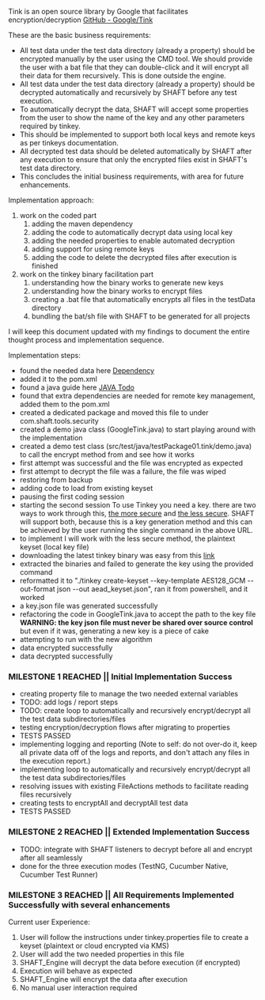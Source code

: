 Tink is an open source library by Google that facilitates encryption/decryption
[GitHub - Google/Tink](https://github.com/google/tink)

These are the basic business requirements:

- All test data under the test data directory (already a property) should be encrypted manually by the user using the
  CMD tool. We should provide the user with a bat file that they can double-click and it will encrypt all their data for
  them recursively. This is done outside the engine.
- All test data under the test data directory (already a property) should be decrypted automatically and recursively by
  SHAFT before any test execution.
- To automatically decrypt the data, SHAFT will accept some properties from the user to show the name of the key and any
  other parameters required by tinkey.
- This should be implemented to support both local keys and remote keys as per tinkeys documentation.
- All decrypted test data should be deleted automatically by SHAFT after any execution to ensure that only the encrypted
  files exist in SHAFT's test data directory.
- This concludes the initial business requirements, with area for future enhancements.

Implementation approach:

1. work on the coded part
    1. adding the maven dependency
    2. adding the code to automatically decrypt data using local key
    3. adding the needed properties to enable automated decryption
    4. adding support for using remote keys
    5. adding the code to delete the decrypted files after execution is finished
2. work on the tinkey binary facilitation part
    1. understanding how the binary works to generate new keys
    2. understanding how the binary works to encrypt files
    3. creating a .bat file that automatically encrypts all files in the testData directory
    4. bundling the bat/sh file with SHAFT to be generated for all projects

I will keep this document updated with my findings to document the entire thought process and implementation sequence.

Implementation steps:

- found the needed data here [Dependency](https://github.com/google/tink#getting-started)
- added it to the pom.xml
- found a java guide here [JAVA Todo](https://github.com/google/tink/blob/master/docs/JAVA-HOWTO.md)
- found that extra dependencies are needed for remote key management, added them to the pom.xml
- created a dedicated package and moved this file to under com.shaft.tools.security
- created a demo java class (GoogleTink.java) to start playing around with the implementation
- created a demo test class (src/test/java/testPackage01.tink/demo.java) to call the encrypt method from and see how it
  works
- first attempt was successful and the file was encrypted as expected
- first attempt to decrypt the file was a failure, the file was wiped
- restoring from backup
- adding code to load from existing keyset
- pausing the first coding session
  <br/>
- starting the second session
  To use Tinkey you need a key. there are two ways to work through
  this, [the more secure](https://developers.google.com/tink/generate-encrypted-keyset)
  and [the less secure](https://developers.google.com/tink/generate-plaintext-keyset).
  SHAFT will support both, because this is a key generation method and this can be achieved by the user running the
  single command in the above URL.
- to implement I will work with the less secure method, the plaintext keyset (local key file)
- downloading the latest tinkey binary was easy from
  this [link](https://github.com/google/tink/blob/master/docs/TINKEY.md#install-from-prebuilt-binaries)
- extracted the binaries and failed to generate the key using the provided command
- reformatted it to "./tinkey create-keyset --key-template AES128_GCM --out-format json --out aead_keyset.json", ran it
  from powershell, and it worked
- a key.json file was generated successfully
- refactoring the code in GoogleTink.java to accept the path to the key file **WARNING: the key json file must never be
  shared over source control** but even if it was, generating a new key is a piece of cake
- attempting to run with the new algorithm
- data encrypted successfully
- data decrypted successfully
  <br/>

### MILESTONE 1 REACHED || Initial Implementation Success

- creating property file to manage the two needed external variables
- TODO: add logs / report steps
- TODO: create loop to automatically and recursively encrypt/decrypt all the test data subdirectories/files
- testing encryption/decryption flows after migrating to properties
- TESTS PASSED
- implementing logging and reporting (Note to self: do not over-do it, keep all private data off of the logs and
  reports, and don't attach any files in the execution report.)
- implementing loop to automatically and recursively encrypt/decrypt all the test data subdirectories/files
- resolving issues with existing FileActions methods to facilitate reading files recursively
- creating tests to encryptAll and decryptAll test data
- TESTS PASSED

### MILESTONE 2 REACHED || Extended Implementation Success

- TODO: integrate with SHAFT listeners to decrypt before all and encrypt after all seamlessly
- done for the three execution modes (TestNG, Cucumber Native, Cucumber Test Runner)

### MILESTONE 3 REACHED || All Requirements Implemented Successfully with several enhancements

Current user Experience:

1. User will follow the instructions under tinkey.properties file to create a keyset (plaintext or cloud encrypted via
   KMS)
2. User will add the two needed properties in this file
3. SHAFT_Engine will decrypt the data before execution (if encrypted)
4. Execution will behave as expected
5. SHAFT_Engine will encrypt the data after execution
6. No manual user interaction required